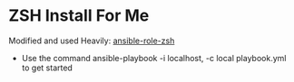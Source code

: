 # ZSH Install For Me

Modified and used Heavily: [ansible-role-zsh](https://github.com/viasite-ansible/ansible-role-zsh)

- Use the command ansible-playbook -i localhost, -c local playbook.yml to get started
